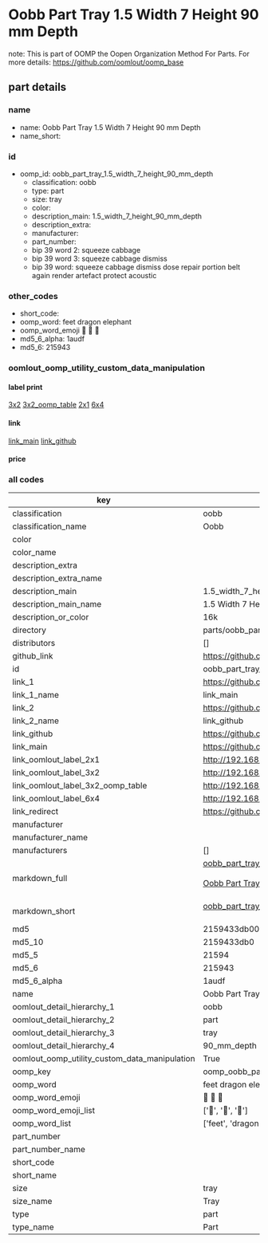 # Oobb Part Tray 1.5 Width 7 Height 90 mm Depth  

note: This is part of OOMP the Oopen Organization Method For Parts. For more details: https://github.com/oomlout/oomp_base

##  part details
  







### name
* name: Oobb Part Tray 1.5 Width 7 Height 90 mm Depth
* name_short: 
### id
* oomp_id: oobb_part_tray_1.5_width_7_height_90_mm_depth
  * classification: oobb
  * type: part
  * size: tray
  * color: 
  * description_main: 1.5_width_7_height_90_mm_depth
  * description_extra: 
  * manufacturer: 
  * part_number: 
  * bip 39 word 2: squeeze cabbage
  * bip 39 word 3: squeeze cabbage dismiss
  * bip 39 word: squeeze cabbage dismiss dose repair portion belt again render artefact protect acoustic

### other_codes
* short_code: 
* oomp_word: feet dragon elephant
* oomp_word_emoji :feet: :dragon: :elephant:
* md5_6_alpha: 1audf
* md5_6: 215943






### oomlout_oomp_utility_custom_data_manipulation
#### label print
[3x2](http://192.168.1.245:1112/?label=oomp%201audf)
[3x2_oomp_table](http://192.168.1.108:1112/?label=oomp%201audf)
[2x1](http://192.168.1.242:1112/?label=oomp%201audf)
[6x4](http://192.168.1.55:1112/?label=oomp%201audf)    

#### link

[link_main](https://github.com/oomlout/oomlout_oomp_version_1_messy/tree/main/parts/oobb_part_tray_1.5_width_7_height_90_mm_depth) [link_github](https://github.com/oomlout/oomlout_oomp_version_1_messy/tree/main/parts/oobb_part_tray_1.5_width_7_height_90_mm_depth)                             

#### price







### all codes 
| key | value |  
| --- | --- |  
| classification | oobb |  
| classification_name | Oobb |  
| color |  |  
| color_name |  |  
| description_extra |  |  
| description_extra_name |  |  
| description_main | 1.5_width_7_height_90_mm_depth |  
| description_main_name | 1.5 Width 7 Height 90 mm Depth |  
| description_or_color | 16k |  
| directory | parts/oobb_part_tray_1.5_width_7_height_90_mm_depth |  
| distributors | [] |  
| github_link | https://github.com/oomlout/oomlout_oomp_part_src/tree/main/parts/oobb_part_tray_1.5_width_7_height_90_mm_depth |  
| id | oobb_part_tray_1.5_width_7_height_90_mm_depth |  
| link_1 | https://github.com/oomlout/oomlout_oomp_version_1_messy/tree/main/parts/oobb_part_tray_1.5_width_7_height_90_mm_depth |  
| link_1_name | link_main |  
| link_2 | https://github.com/oomlout/oomlout_oomp_version_1_messy/tree/main/parts/oobb_part_tray_1.5_width_7_height_90_mm_depth |  
| link_2_name | link_github |  
| link_github | https://github.com/oomlout/oomlout_oomp_version_1_messy/tree/main/parts/oobb_part_tray_1.5_width_7_height_90_mm_depth |  
| link_main | https://github.com/oomlout/oomlout_oomp_version_1_messy/tree/main/parts/oobb_part_tray_1.5_width_7_height_90_mm_depth |  
| link_oomlout_label_2x1 | http://192.168.1.242:1112/?label=oomp%201audf |  
| link_oomlout_label_3x2 | http://192.168.1.245:1112/?label=oomp%201audf |  
| link_oomlout_label_3x2_oomp_table | http://192.168.1.108:1112/?label=oomp%201audf |  
| link_oomlout_label_6x4 | http://192.168.1.55:1112/?label=oomp%201audf |  
| link_redirect | https://github.com/oomlout/oomlout_oomp_version_1_messy/tree/main/parts/oobb_part_tray_1.5_width_7_height_90_mm_depth |  
| manufacturer |  |  
| manufacturer_name |  |  
| manufacturers | [] |  
| markdown_full | [oobb_part_tray_1.5_width_7_height_90_mm_depth](none)<br>[](none)<br>[Oobb Part Tray 1.5 Width 7 Height 90 Mm Depth](none)<br><br> |  
| markdown_short | [oobb_part_tray_1.5_width_7_height_90_mm_depth](none)<br><br> |  
| md5 | 2159433db004a29ea15b44187e87ee9c |  
| md5_10 | 2159433db0 |  
| md5_5 | 21594 |  
| md5_6 | 215943 |  
| md5_6_alpha | 1audf |  
| name | Oobb Part Tray 1.5 Width 7 Height 90 mm Depth |  
| oomlout_detail_hierarchy_1 | oobb |  
| oomlout_detail_hierarchy_2 | part |  
| oomlout_detail_hierarchy_3 | tray |  
| oomlout_detail_hierarchy_4 | 90_mm_depth |  
| oomlout_oomp_utility_custom_data_manipulation | True |  
| oomp_key | oomp_oobb_part_tray_1.5_width_7_height_90_mm_depth |  
| oomp_word | feet dragon elephant |  
| oomp_word_emoji | :feet: :dragon: :elephant: |  
| oomp_word_emoji_list | [':feet:', ':dragon:', ':elephant:'] |  
| oomp_word_list | ['feet', 'dragon', 'elephant'] |  
| part_number |  |  
| part_number_name |  |  
| short_code |  |  
| short_name |  |  
| size | tray |  
| size_name | Tray |  
| type | part |  
| type_name | Part |  

